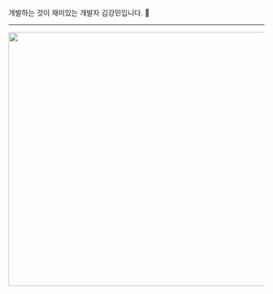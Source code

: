 
개발하는 것이 재미있는 개발자 김강민입니다. 🙂

<hr>

<img src="https://github.com/user-attachments/assets/c87a40b7-53f6-42a0-b983-382609d97d7b" width = "700" height="500">
